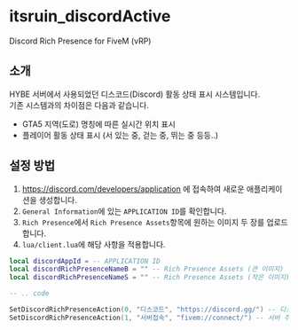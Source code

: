 # itsruin_discordActive 
Discord Rich Presence for FiveM (vRP)

## 소개
HYBE 서버에서 사용되었던 디스코드(Discord) 활동 상태 표시 시스템입니다.<br/>
기존 시스템과의 차이점은 다음과 같습니다.

- GTA5 지역(도로) 명칭에 따른 실시간 위치 표시
- 플레이어 활동 상태 표시 (서 있는 중, 걷는 중, 뛰는 중 등등..)

## 설정 방법
1. https://discord.com/developers/application 에 접속하여 새로운 애플리케이션을 생성합니다.
2. `General Information`에 있는 `APPLICATION ID`를 확인합니다.
3. `Rich Presence`에서 `Rich Presence Assets`항목에 원하는 이미지 두 장를 업로드 합니다.
6. `lua/client.lua`에 해당 사항을 적용합니다.

```lua
local discordAppId = -- APPLICATION ID
local discordRichPresenceNameB = "" -- Rich Presence Assets (큰 이미지)
local discordRichPresenceNameS = "" -- Rich Presence Assets (작은 이미지)

-- .. code

SetDiscordRichPresenceAction(0, "디스코드", "https://discord.gg/") -- 디스코드 주소 (서버 링크)입력
SetDiscordRichPresenceAction(1, "서버접속", "fivem://connect/") -- 서버 주소 입력 (IP)
```
